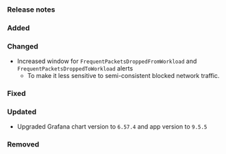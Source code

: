 ### Release notes

### Added

### Changed

- Increased window for `FrequentPacketsDroppedFromWorkload` and `FrequentPacketsDroppedToWorkload` alerts
  - To make it less sensitive to semi-consistent blocked network traffic.

### Fixed

### Updated

- Upgraded Grafana chart version to `6.57.4` and app version to `9.5.5`

### Removed

